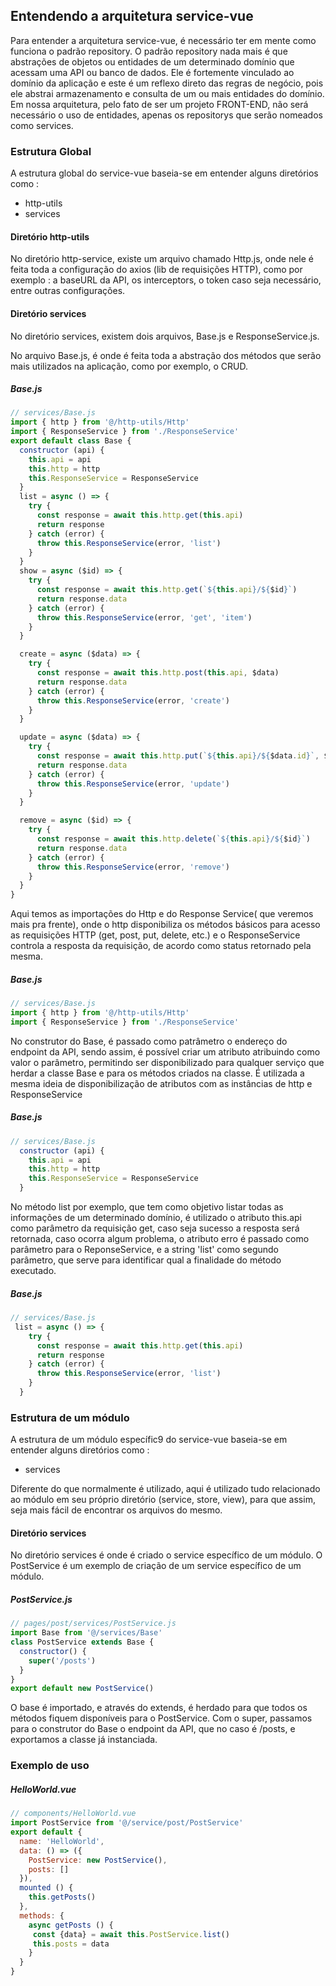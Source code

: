 ## Entendendo a arquitetura service-vue

Para entender a arquitetura service-vue, é necessário ter em mente como funciona o padrão repository. 
O padrão repository nada mais é que abstrações de objetos ou entidades de um determinado domínio que acessam uma API ou banco de dados. Ele é fortemente vinculado ao domínio da aplicação e este é um reflexo direto das regras de negócio, pois ele abstrai armazenamento e consulta de um ou mais entidades do domínio.
Em nossa arquitetura, pelo fato de ser um projeto FRONT-END, não será necessário o uso de entidades, apenas os repositorys que serão nomeados como services.

### Estrutura Global

A estrutura global do service-vue baseia-se em entender alguns diretórios como :
- http-utils
- services

#### Diretório http-utils

No diretório http-service, existe um arquivo chamado Http.js, onde nele é feita toda a configuração do axios (lib de requisições HTTP), como por exemplo : a baseURL da API, os interceptors, o token caso seja necessário, entre outras configurações.

#### Diretório services

No diretório services, existem dois arquivos, Base.js e ResponseService.js.

No arquivo Base.js, é onde é feita toda a abstração dos métodos que serão mais utilizados na aplicação, como por exemplo, o CRUD.
##### Base.js
```js
// services/Base.js
import { http } from '@/http-utils/Http'
import { ResponseService } from './ResponseService'
export default class Base {
  constructor (api) {
    this.api = api
    this.http = http
    this.ResponseService = ResponseService
  }
  list = async () => {
    try {
      const response = await this.http.get(this.api)
      return response
    } catch (error) {
      throw this.ResponseService(error, 'list')
    }
  }
  show = async ($id) => {
    try {
      const response = await this.http.get(`${this.api}/${$id}`)
      return response.data
    } catch (error) {
      throw this.ResponseService(error, 'get', 'item')
    }
  }

  create = async ($data) => {
    try {
      const response = await this.http.post(this.api, $data)
      return response.data
    } catch (error) {
      throw this.ResponseService(error, 'create')
    }
  }

  update = async ($data) => {
    try {
      const response = await this.http.put(`${this.api}/${$data.id}`, $data)
      return response.data
    } catch (error) {
      throw this.ResponseService(error, 'update')
    }
  }

  remove = async ($id) => {
    try {
      const response = await this.http.delete(`${this.api}/${$id}`)
      return response.data
    } catch (error) {
      throw this.ResponseService(error, 'remove')
    }
  }
}

```
Aqui temos as importações do Http e do Response Service( que veremos mais pra frente), onde o http disponibiliza os métodos básicos para acesso as requisições HTTP (get, post, put, delete, etc.) e o ResponseService controla a resposta da requisição, de acordo como status retornado pela mesma.
##### Base.js
```js
// services/Base.js
import { http } from '@/http-utils/Http'
import { ResponseService } from './ResponseService'
``` 
No construtor do Base, é passado como patrâmetro o endereço do endpoint da API, sendo assim, é possível criar um atributo atribuindo como valor o parâmetro, permitindo ser disponibilizado para qualquer serviço que herdar a classe Base e para os métodos criados na classe. É utilizada a mesma ideia de disponibilização de atributos com as instâncias de http e ResponseService
##### Base.js
```js
// services/Base.js
  constructor (api) {
    this.api = api
    this.http = http
    this.ResponseService = ResponseService
  }
```
No método list por exemplo, que tem como objetivo listar todas as informações de um determinado domínio, é utilizado o atributo this.api como parâmetro da requisição get, caso seja sucesso a resposta será retornada, caso ocorra algum problema, o atributo erro é passado como parâmetro para o ReponseService, e a string 'list' como segundo parâmetro, que serve para identificar qual a finalidade do método executado.
##### Base.js
```js
// services/Base.js
 list = async () => {
    try {
      const response = await this.http.get(this.api)
      return response
    } catch (error) {
      throw this.ResponseService(error, 'list')
    }
  }
```
### Estrutura de um módulo

A estrutura de um módulo específic9 do service-vue baseia-se em entender alguns diretórios como :
- services

Diferente do que normalmente é utilizado, aqui é utilizado tudo relacionado ao módulo em seu próprio diretório (service, store, view), para que assim, seja mais fácil de encontrar os arquivos do mesmo.
#### Diretório services
No diretório services é onde é criado o service específico de um módulo.
O PostService é um exemplo de criação de um service específico de um módulo.
##### PostService.js
```js
// pages/post/services/PostService.js
import Base from '@/services/Base'
class PostService extends Base {
  constructor() {
    super('/posts')
  }
}
export default new PostService()
``` 
O base é importado, e através do extends,  é herdado para que todos os métodos fiquem disponíveis para o PostService. Com o super, passamos para o construtor do Base o endpoint da API, que no caso é /posts, e exportamos a classe já instanciada.
### Exemplo de uso
##### HelloWorld.vue
```js
// components/HelloWorld.vue
import PostService from '@/service/post/PostService'
export default {
  name: 'HelloWorld',
  data: () => ({
    PostService: new PostService(),
    posts: []
  }),
  mounted () {
    this.getPosts()
  },
  methods: {
    async getPosts () {
     const {data} = await this.PostService.list()
     this.posts = data
    }
  }
}

```
